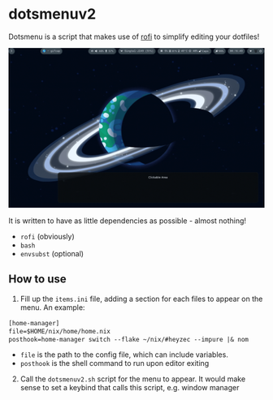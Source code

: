 # dotsmenuv2

Dotsmenu is a script that makes use of [rofi](https://github.com/davatorium/rofi) to simplify editing your dotfiles!

![Showcase](./showcase.gif)

It is written to have as little dependencies as possible - almost nothing!
- `rofi` (obviously)
- `bash`
- `envsubst` (optional)

## How to use
1. Fill up the `items.ini` file, adding a section for each files to appear on the menu. An example:
```
[home-manager]
file=$HOME/nix/home/home.nix
posthook=home-manager switch --flake ~/nix/#heyzec --impure |& nom
```
- `file` is the path to the config file, which can include variables.
- `posthook` is the shell command to run upon editor exiting

2. Call the `dotsmenuv2.sh` script for the menu to appear. It would make sense to set a keybind
that calls this script, e.g. window manager

